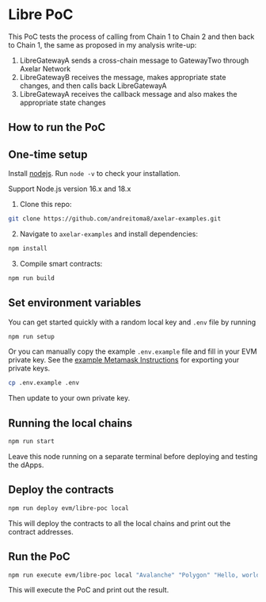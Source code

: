 # Libre PoC

This PoC tests the process of calling from Chain 1 to Chain 2 and then back to Chain 1, the same as proposed in my analysis write-up:

1. LibreGatewayA sends a cross-chain message to GatewayTwo through Axelar Network
1. LibreGatewayB receives the message, makes appropriate state changes, and then calls back LibreGatewayA
1. LibreGatewayA receives the callback message and also makes the appropriate state changes

## How to run the PoC

## One-time setup

Install [nodejs](https://nodejs.org/en/download/). Run `node -v` to check your installation.

Support Node.js version 16.x and 18.x

1. Clone this repo:

```bash
git clone https://github.com/andreitoma8/axelar-examples.git
```

2. Navigate to `axelar-examples` and install dependencies:

```bash
npm install
```

3. Compile smart contracts:

```bash
npm run build
```

## Set environment variables

You can get started quickly with a random local key and `.env` file by running

```bash
npm run setup
```

Or you can manually copy the example `.env.example` file and fill in your EVM private key. See the [example Metamask Instructions](https://metamask.zendesk.com/hc/en-us/articles/360015289632-How-to-export-an-account-s-private-key) for exporting your private keys.

```bash
cp .env.example .env
```

Then update to your own private key.

## Running the local chains

```bash
npm run start
```

Leave this node running on a separate terminal before deploying and testing the dApps.

## Deploy the contracts

```bash
npm run deploy evm/libre-poc local
```

This will deploy the contracts to all the local chains and print out the contract addresses.

## Run the PoC

```bash
npm run execute evm/libre-poc local "Avalanche" "Polygon" "Hello, world!"
```

This will execute the PoC and print out the result.
